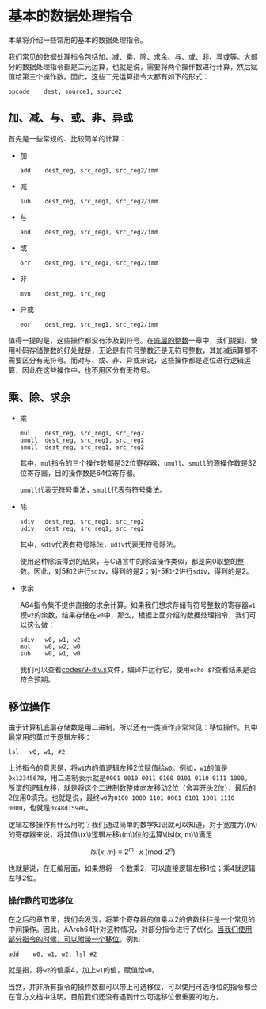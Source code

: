 # 基本的数据处理指令

本章将介绍一些常用的基本的数据处理指令。

我们常见的数据处理指令包括加、减、乘、除、求余、与、或、非、异或等。大部分的数据处理指令都是二元运算，也就是说，需要将两个操作数进行计算，然后赋值给第三个操作数。因此，这些二元运算指令大都有如下的形式：

```plaintext
opcode    dest, source1, source2
```

## 加、减、与、或、非、异或

首先是一些常规的、比较简单的计算：

* 加

   ```armasm
   add    dest_reg, src_reg1, src_reg2/imm
   ```
* 减

   ```armasm
   sub    dest_reg, src_reg1, src_reg2/imm
   ```
* 与

   ```armasm
   and    dest_reg, src_reg1, src_reg2/imm
   ```
* 或

   ```armasm
   orr    dest_reg, src_reg1, src_reg2/imm
   ```
* 非
   ```armasm
   mvn    dest_reg, src_reg
   ```
* 异或

   ```armasm
   eor    dest_reg, src_reg1, src_reg2/imm
   ```

值得一提的是，这些操作都没有涉及到符号。在[底层的整数](./1-底层的整数.md)一章中，我们提到，使用补码存储整数的好处就是，无论是有符号整数还是无符号整数，其加减运算都不需要区分有无符号。而对与、或、非、异或来说，这些操作都是逐位进行逻辑运算，因此在这些操作中，也不用区分有无符号。

## 乘、除、求余

* 乘

   ```armasm
   mul    dest_reg, src_reg1, src_reg2
   umull  dest_reg, src_reg1, src_reg2
   smull  dest_reg, src_reg1, src_reg2
   ```

   其中，`mul`指令的三个操作数都是32位寄存器，`umull`、`smull`的源操作数是32位寄存器，目的操作数是64位寄存器。

   `umull`代表无符号乘法，`smull`代表有符号乘法。

* 除

   ```armasm
   sdiv   dest_reg, src_reg1, src_reg2
   udiv   dest_reg, src_reg1, src_reg2
   ```

   其中，`sdiv`代表有符号除法，`udiv`代表无符号除法。

   使用这种除法得到的结果，与C语言中的除法操作类似，都是向0取整的整数。因此，对5和2进行`sdiv`，得到的是2；对-5和-2进行`sdiv`，得到的是2。
* 求余

   A64指令集不提供直接的求余计算。如果我们想求存储有符号整数的寄存器`w1`模`w2`的余数，结果存储在`w0`中，那么，根据上面介绍的数据处理指令，我们可以这么做：

   ```armasm
   sdiv   w0, w1, w2
   mul    w0, w2, w0
   sub    w0, w1, w0
   ```

   我们可以查看[codes/9-div.s](https://github.com/Evian-Zhang/learn-assembly-on-Apple-Silicon-Mac/blob/master/codes/9-div.s)文件，编译并运行它，使用`echo $?`查看结果是否符合预期。

## 移位操作

由于计算机底层存储数是用二进制，所以还有一类操作非常常见：移位操作。其中最常用的莫过于逻辑左移：

```armasm
lsl   w0, w1, #2
```

上述指令的意思是，将`w1`内的值逻辑左移2位赋值给`w0`。例如，`w1`的值是`0x12345678`，用二进制表示就是`0001 0010 0011 0100 0101 0110 0111 1000`。所谓的逻辑左移，就是将这个二进制数整体向左移动2位（舍弃开头2位），最后的2位用0填充。也就是说，最终`w0`为`0100 1000 1101 0001 0101 1001 1110 0000`，也就是`0x48d159e0`。

逻辑左移操作有什么用呢？我们通过简单的数学知识就可以知道，对于宽度为\\(n\\)的寄存器来说，将其值\\(x\\)逻辑左移\\(m\\)位的运算\\(lsl(x, m)\\)满足

$$
lsl(x, m)\equiv 2^{m}\cdot x\pmod{2^{n}}
$$

也就是说，在汇编层面，如果想将一个数乘2，可以直接逻辑左移1位；乘4就逻辑左移2位。

### 操作数的可选移位

在之后的章节里，我们会发现，将某个寄存器的值乘以2的倍数往往是一个常见的中间操作。因此，AArch64针对这种情况，对部分指令进行了优化。[当我们使用部分指令的时候，可以附带一个移位](https://developer.arm.com/documentation/dui0489/h/arm-and-thumb-instructions/operand2-as-a-register-with-optional-shift)。例如：

```armasm
add    w0, w1, w2, lsl #2
```

就是指，将`w2`的值乘4，加上`w1`的值，赋值给`w0`。

当然，并非所有指令的操作数都可以带上可选移位，可以使用可选移位的指令都会在官方文档中注明。目前我们还没有遇到什么可选移位很重要的地方。
